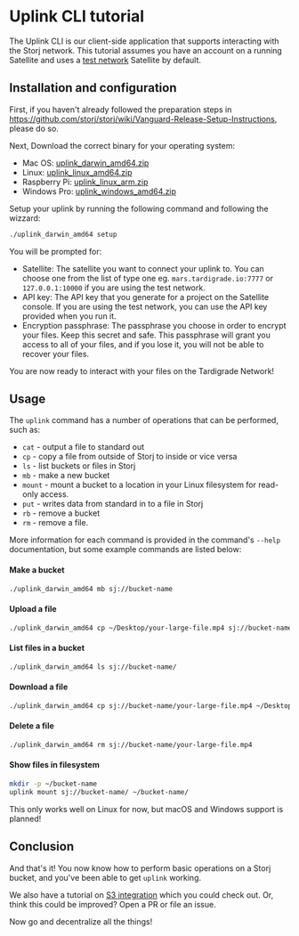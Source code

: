 # Uplink CLI tutorial

The Uplink CLI is our client-side application that supports interacting with
the Storj network. This tutorial assumes you have an account on a running
Satellite and uses a [test network](Test-network) Satellite by default.

## Installation and configuration

First, if you haven't already followed the preparation steps in https://github.com/storj/storj/wiki/Vanguard-Release-Setup-Instructions, please do so.

Next, Download the correct binary for your operating system:

- Mac OS: [uplink_darwin_amd64.zip](https://storj-v3-alpha-builds.storage.googleapis.com/17c224f-heads-v0.11.2-go1.12.1/uplink_darwin_amd64.zip)
- Linux: [uplink_linux_amd64.zip](https://storj-v3-alpha-builds.storage.googleapis.com/17c224f-heads-v0.11.2-go1.12.1/uplink_linux_amd64.zip)
- Raspberry Pi: [uplink_linux_arm.zip](https://storj-v3-alpha-builds.storage.googleapis.com/17c224f-heads-v0.11.2-go1.12.1/uplink_linux_arm.zip)
- Windows Pro: [uplink_windows_amd64.zip](https://storj-v3-alpha-builds.storage.googleapis.com/17c224f-heads-v0.11.2-go1.12.1/uplink_windows_amd64.exe.zip)


Setup your uplink by running the following command and following the wizzard:

```bash
./uplink_darwin_amd64 setup
```

You will be prompted for:

- Satellite: The satellite you want to connect your uplink to. You can choose one from the list of type one eg. `mars.tardigrade.io:7777` or `127.0.0.1:10000` if you are using the test network.
- API key: The API key that you generate for a project on the Satellite console. If you are using the test network, you can use the API key provided when you run it.
- Encryption passphrase: The passphrase you choose in order to encrypt your files. Keep this secret and safe. This passphrase will grant you access to all of your files, and if you lose it, you will not be able to recover your files. 


You are now ready to interact with your files on the Tardigrade Network!

## Usage

The `uplink` command has a number of operations that can be performed, such as:

 * `cat` - output a file to standard out
 * `cp` - copy a file from outside of Storj to inside or vice versa
 * `ls` - list buckets or files in Storj
 * `mb` - make a new bucket
 * `mount` - mount a bucket to a location in your Linux filesystem for read-only access.
 * `put` - writes data from standard in to a file in Storj
 * `rb` - remove a bucket
 * `rm` - remove a file.

More information for each command is provided in the command's `--help`
documentation, but some example commands are listed below:

#### Make a bucket

```bash
./uplink_darwin_amd64 mb sj://bucket-name
```

#### Upload a file

```bash
./uplink_darwin_amd64 cp ~/Desktop/your-large-file.mp4 sj://bucket-name
```

#### List files in a bucket

```bash
./uplink_darwin_amd64 ls sj://bucket-name/
```

#### Download a file

```bash
./uplink_darwin_amd64 cp sj://bucket-name/your-large-file.mp4 ~/Desktop/your-large-file.mp4
```

#### Delete a file

```bash
./uplink_darwin_amd64 rm sj://bucket-name/your-large-file.mp4
```

#### Show files in filesystem

```bash
mkdir -p ~/bucket-name
uplink mount sj://bucket-name/ ~/bucket-name/
```

This only works well on Linux for now, but macOS and Windows support is planned!

## Conclusion

And that's it! You now know how to perform basic operations on a Storj bucket, and you've been able to get `uplink` working.

We also have a tutorial on [S3 integration](https://github.com/storj/docs/blob/master/S3-Gateway.md) which you could check out. Or, think this could be improved? Open a PR or file an issue.

Now go and decentralize all the things!
